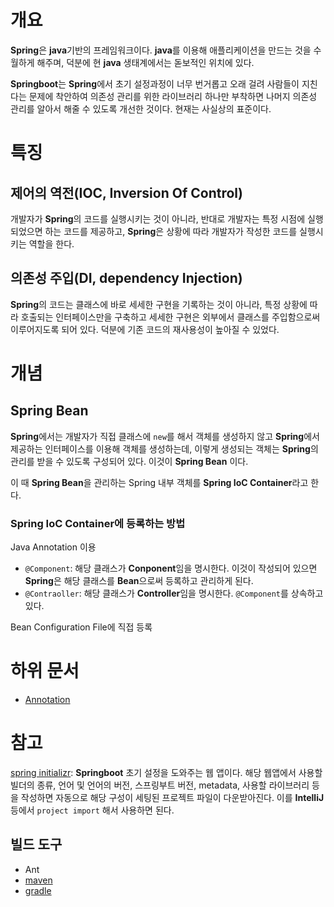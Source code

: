 # 개요
**Spring**은 **java**기반의 프레임워크이다. **java**를 이용해 애플리케이션을 만드는 것을 수월하게 해주며, 덕분에 현 **java** 생태계에서는 돋보적인 위치에 있다.

**Springboot**는 **Spring**에서 초기 설정과정이 너무 번거롭고 오래 걸려 사람들이 지친다는 문제에 착안하여 의존성 관리를 위한 라이브러리 하나만 부착하면 나머지 의존성 관리를 알아서 해줄 수 있도록 개선한 것이다. 현재는 사실상의 표준이다.

# 특징
## 제어의 역전(IOC, Inversion Of Control)
개발자가 **Spring**의 코드를 실행시키는 것이 아니라, 반대로 개발자는 특정 시점에 실행되었으면 하는 코드를 제공하고, **Spring**은 상황에 따라 개발자가 작성한 코드를 실행시키는 역할을 한다.

## 의존성 주입(DI, dependency Injection)
**Spring**의 코드는 클래스에 바로 세세한 구현을 기록하는 것이 아니라, 특정 상황에 따라 호출되는 인터페이스만을 구축하고 세세한 구현은 외부에서 클래스를 주입함으로써 이루어지도록 되어 있다. 덕분에 기존 코드의 재사용성이 높아질 수 있었다.

# 개념
## Spring Bean
**Spring**에서는 개발자가 직접 클래스에 `new`를 해서 객체를 생성하지 않고 **Spring**에서 제공하는 인터페이스를 이용해 객체를 생성하는데, 이렇게 생성되는 객체는 **Spring**의 관리를 받을 수 있도록 구성되어 있다. 이것이 **Spring Bean** 이다.

이 때 **Spring Bean**을 관리하는 Spring 내부 객체를 **Spring IoC Container**라고 한다.

### Spring IoC Container에 등록하는 방법
Java Annotation 이용
- `@Component`: 해당 클래스가 **Conponent**임을 명시한다. 이것이 작성되어 있으면 **Spring**은 해당 클래스를 **Bean**으로써 등록하고 관리하게 된다.
- `@Contraoller`: 해당 클래스가 **Controller**임을 명시한다. `@Component`를 상속하고 있다.

Bean Configuration File에 직접 등록

# 하위 문서
- [Annotation](Spring/Annotation.md)

# 참고
[spring initializr](https://start.spring.io/): **Springboot** 초기 설정을 도와주는 웹 앱이다. 해당 웹앱에서 사용할 빌더의 종류, 언어 및 언어의 버전, 스프링부트 버전, metadata, 사용할 라이브러리 등을 작성하면 자동으로 해당 구성이 세팅된 프로젝트 파일이 다운받아진다. 이를 **IntelliJ** 등에서 `project import` 해서 사용하면 된다.

## 빌드 도구
- Ant
- [maven](../../Infra/buildTool/maven.md)
- [gradle](../../Infra/buildTool/gradle.md)